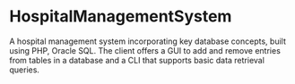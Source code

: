 # HospitalManagementSystem
A hospital management system incorporating key database concepts, built using PHP, Oracle SQL. The client offers a GUI to add and remove entries from tables in a database and a CLI that supports basic data retrieval queries.
